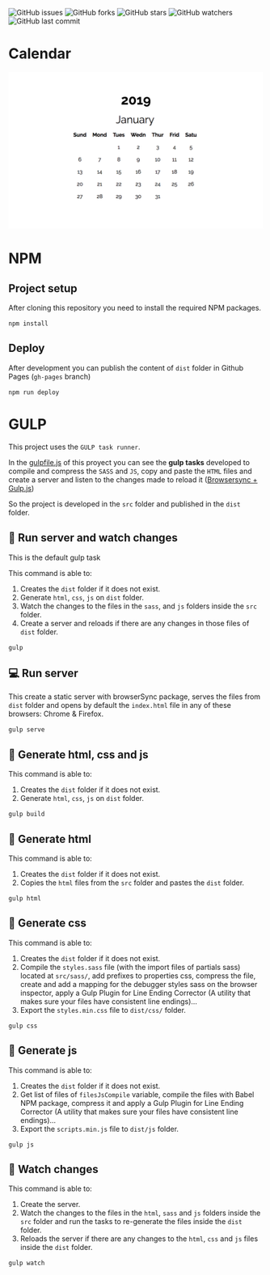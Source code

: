 ![GitHub issues](https://img.shields.io/github/issues/beatrizsmerino/calendar)
![GitHub forks](https://img.shields.io/github/forks/beatrizsmerino/calendar)
![GitHub stars](https://img.shields.io/github/stars/beatrizsmerino/calendar)
![GitHub watchers](https://img.shields.io/github/watchers/beatrizsmerino/calendar)
![GitHub last commit](https://img.shields.io/github/last-commit/beatrizsmerino/calendar)


# Calendar

![Image of Calendar](https://github.com/beatrizsmerino/calendar/blob/master/README/images/calendar.png)

# NPM

## Project setup

After cloning this repository you need to install the required NPM packages.

```
npm install
```

## Deploy

After development you can publish the content of `dist` folder in Github Pages (`gh-pages` branch)

```
npm run deploy
```

# GULP

This project uses the `GULP task runner`.

In the [gulpfile.js](https://github.com/beatrizsmerino/calendar/blob/master/gulpfile.js) of this proyect you can see the **gulp tasks** developed to compile and compress the `SASS` and `JS`, copy and paste the `HTML` files and create a server and listen to the changes made to reload it ([Browsersync + Gulp.js](https://browsersync.io/docs/gulp))

So the project is developed in the `src` folder and published in the `dist` folder.

## 🔧 Run server and watch changes

This is the default gulp task

This command is able to:

1. Creates the `dist` folder if it does not exist.
2. Generate `html`, `css`, `js` on `dist` folder.
3. Watch the changes to the files in the `sass`, and `js` folders inside the `src` folder.
4. Create a server and reloads if there are any changes in those files of `dist` folder.

```
gulp
```

## 💻  Run server

This create a static server with browserSync package, serves the files from `dist` folder and opens by default the `index.html` file in any of these browsers: Chrome & Firefox.

```
gulp serve
```


## 📂 Generate html, css and js

This command is able to:

1. Creates the `dist` folder if it does not exist.
2. Generate `html`, `css`, `js` on `dist` folder.

```
gulp build
```

## 📄 Generate html

This command is able to:

1. Creates the `dist` folder if it does not exist.
2. Copies the `html` files from the `src` folder and pastes the `dist` folder.

```
gulp html
```

## 📄 Generate css

This command is able to:

1. Creates the `dist` folder if it does not exist.
2. Compile the `styles.sass` file (with the import files of partials sass) located at `src/sass/`, add prefixes to properties css, compress the file, create and add a mapping for the debugger styles sass on the browser inspector, apply a Gulp Plugin for Line Ending Corrector (A utility that makes sure your files have consistent line endings)...
3. Export the `styles.min.css` file to `dist/css/` folder.

```
gulp css
```

## 📄 Generate js

This command is able to:

1. Creates the `dist` folder if it does not exist.
2. Get list of files of `filesJsCompile` variable, compile the files with Babel NPM package, compress it and apply a Gulp Plugin for Line Ending Corrector (A utility that makes sure your files have consistent line endings)...
3. Export the `scripts.min.js` file to `dist/js` folder.

```
gulp js
```

## 🔎 Watch changes

This command is able to:

1. Create the server.
2. Watch the changes to the files in the `html`, `sass` and `js` folders inside the `src` folder and run the tasks to re-generate the files inside the `dist` folder.
3. Reloads the server if there are any changes to the `html`, `css` and `js` files inside the `dist` folder.

```
gulp watch
```
